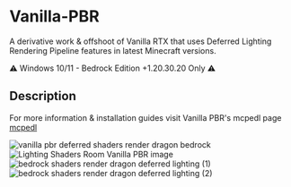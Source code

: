 # Vanilla-PBR

A derivative work & offshoot of Vanilla RTX that uses Deferred Lighting Rendering Pipeline features in latest Minecraft versions.

⚠️ Windows 10/11 - Bedrock Edition +1.20.30.20 Only ⚠️

## Description

For more information & installation guides visit Vanilla PBR's mcpedl page [mcpedl](https://mcpedl.com/vanilla-pbr)

![vanilla pbr deferred shaders render dragon bedrock](https://github.com/CubeIR/Vanilla-RTX/assets/75272685/61593596-f4ac-4541-83e7-ab123cf72f98)
![Lighting Shaders Room Vanilla PBR image](https://github.com/CubeIR/Vanilla-RTX/assets/75272685/f50a59ef-2211-4bd0-b539-25ca48e8d4de)
![bedrock shaders render dragon deferred lighting (1)](https://github.com/CubeIR/Vanilla-RTX/assets/75272685/56c7e9b7-68fd-4bd5-b404-42ac82a9fecd)
![bedrock shaders render dragon deferred lighting (2)](https://github.com/CubeIR/Vanilla-RTX/assets/75272685/b180cecd-c790-4db7-a34f-2151a92966f3)
